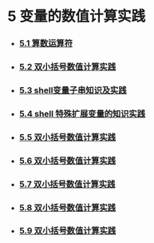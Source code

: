 # 5 变量的数值计算实践



- ### [5.1 算数运算符](book/5.1.md)

  

- ### [5.2 双小括号数值计算实践](book/5.2.md)



- ### [5.3 shell变量子串知识及实践](book/5.3.md)



- ### [5.4 shell 特殊扩展变量的知识实践](book/5.4.md)



- ### [5.5 双小括号数值计算实践](book/5.5.md)



- ### [5.6 双小括号数值计算实践](book/5.6.md)



- ### [5.7 双小括号数值计算实践](book/5.9.md)



- ### [5.8 双小括号数值计算实践](book/5.9.md)



- ### [5.9 双小括号数值计算实践](book/5.9.md)




